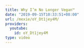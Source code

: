 ```yaml
---
title: Why I’m No Longer Vegan™
date: "2019-09-15T10:33:51+08:00"
url: /mexie/oY_Dt1jey4M/
providers:
  youtube:
    id: oY_Dt1jey4M
type: video
---
```


